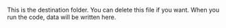 This is the destination folder. You can delete this file if you want. When
you run the code, data will be written here.
